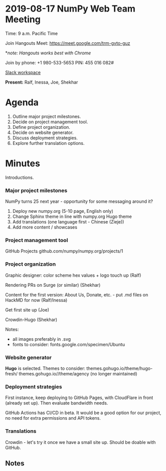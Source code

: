 # 2019-08-17 NumPy Web Team Meeting

Time: 9 a.m. Pacific Time

Join Hangouts Meet: https://meet.google.com/trm-gvto-guz

**note: Hangouts works best with Chrome*

Join by phone: +1 980-533-5653 PIN: 455 016 082#

[Slack workspace](https://numpy-team.slack.com)

**Present:** Ralf, Inessa, Joe, Shekhar 


# Agenda

1. Outline major project milestones.
2. Decide on project management tool.
3. Define project organization.
4. Decide on website generator.
5. Discuss deployment strategies.
6. Explore further translation options. 



# Minutes
Introductions.


### Major project milestones

NumPy turns 25 next year - opportunity for some messaging around it?

1. Deploy new numpy.org (5-10 page, English only)
2. Change Sphinx theme in line with numpy.org Hugo theme
3. Add translations (one language first - Chinese (Zieje))
4. Add more content / showcases

### Project management tool
GitHub Projects
github.com/numpy/numpy.org/projects/1


### Project organization

Graphic designer: color scheme hex values + logo touch up
(Ralf)

Rendering PRs on Surge (or similar) (Shekhar)

Content for the first version: About Us, Donate, etc. - put .md files on HackMD for now (Ralf/Inessa)

Get first site up (Joe)

Crowdin-Hugo (Shekhar)

Notes: 
- all images preferably in .svg
- fonts to consider: fonts.google.com/specimen/Ubuntu

### Website generator
**Hugo** is selected.
Themes to consider:
themes.gohugo.io/theme/hugo-fresh/
themes.gohugo.io//theme/agency (no longer maintained)



### Deployment strategies

First instance, keep deploying to GitHub Pages, with CloudFlare in front (already set up). Then evaluate bandwidth needs.

GitHub Actions has CI/CD in beta. It would be a good option for our project, no need for extra permissions and API tokens.


### Translations

Crowdin - let's try it once we have a small site up. Should be doable with GitHub.


## Notes 
<!-- Other important details discussed during the meeting can be entered here. -->
